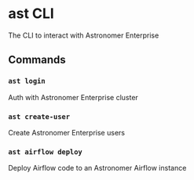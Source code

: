 # ast CLI

The CLI to interact with Astronomer Enterprise

## Commands

### `ast login`

Auth with Astronomer Enterprise cluster

### `ast create-user`

Create Astronomer Enterprise users

### `ast airflow deploy`

Deploy Airflow code to an Astronomer Airflow instance
